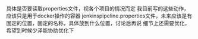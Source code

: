 具体是否要读取properties文件，视各个项目的情况而定
我目前写的这些动作，应该只是用于docker操作的容器
jenkinspipeline.properties文件，未来应该是有固定的位置，固定的名称，具体放到什么位置，讨论后再说
细节上还需要优化，希望到时候少泽能协助优化下

